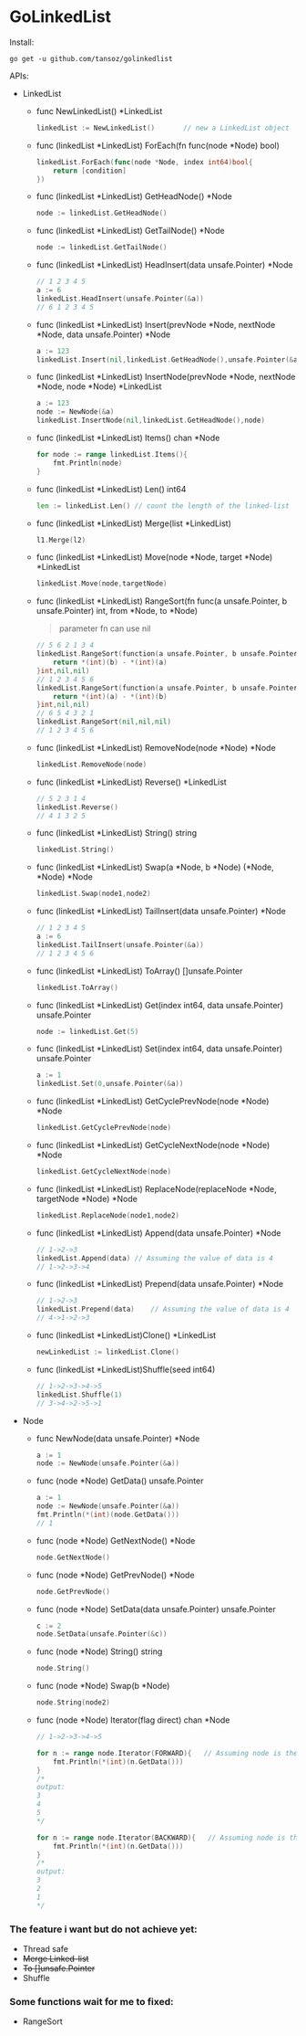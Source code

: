 # GoLinkedList

Install:
```
go get -u github.com/tansoz/golinkedlist
```

APIs:

- LinkedList

    - func NewLinkedList() *LinkedList
        ```go
        linkedList := NewLinkedList()       // new a LinkedList object  
        ```

    - func (linkedList *LinkedList) ForEach(fn func(node *Node) bool)
        ```go
        linkedList.ForEach(func(node *Node, index int64)bool{
            return [condition]
        })
        ```
      
    - func (linkedList *LinkedList) GetHeadNode() *Node
        ```go
        node := linkedList.GetHeadNode()
        ```

    - func (linkedList *LinkedList) GetTailNode() *Node
        ```go
        node := linkedList.GetTailNode()
        ```

    - func (linkedList *LinkedList) HeadInsert(data unsafe.Pointer) *Node
        ```go
        // 1 2 3 4 5
        a := 6
        linkedList.HeadInsert(unsafe.Pointer(&a))
        // 6 1 2 3 4 5
        ```

    - func (linkedList *LinkedList) Insert(prevNode *Node, nextNode *Node, data unsafe.Pointer) *Node
        ```go
        a := 123
        linkedList.Insert(nil,linkedList.GetHeadNode(),unsafe.Pointer(&a))
        ```
  
    - func (linkedList *LinkedList) InsertNode(prevNode *Node, nextNode *Node, node *Node) *LinkedList
        ```go
        a := 123
        node := NewNode(&a)
        linkedList.InsertNode(nil,linkedList.GetHeadNode(),node)
        ```

    - func (linkedList *LinkedList) Items() chan *Node
        ```go
        for node := range linkedList.Items(){
            fmt.Println(node)
        }
        ```

    - func (linkedList *LinkedList) Len() int64
        ```go
        len := linkedList.Len() // count the length of the linked-list
        ```
    - func (linkedList *LinkedList) Merge(list *LinkedList)
        ```go
        l1.Merge(l2)
        ```
    - func (linkedList *LinkedList) Move(node *Node, target *Node) *LinkedList
        ```go
        linkedList.Move(node,targetNode)
        ```
    - func (linkedList *LinkedList) RangeSort(fn func(a unsafe.Pointer, b unsafe.Pointer) int, from *Node, to *Node)
        > parameter fn can use nil
        ```go
        // 5 6 2 1 3 4
        linkedList.RangeSort(function(a unsafe.Pointer, b unsafe.Pointer){
            return *(int)(b) - *(int)(a)
        }int,nil,nil)
        // 1 2 3 4 5 6
        linkedList.RangeSort(function(a unsafe.Pointer, b unsafe.Pointer){
            return *(int)(a) - *(int)(b)
        }int,nil,nil)
        // 6 5 4 3 2 1
        linkedList.RangeSort(nil,nil,nil)
        // 1 2 3 4 5 6
        ```
    - func (linkedList *LinkedList) RemoveNode(node *Node) *Node
        ```go
        linkedList.RemoveNode(node)
        ```
    - func (linkedList *LinkedList) Reverse()  *LinkedList
        ```go
        // 5 2 3 1 4
        linkedList.Reverse()
        // 4 1 3 2 5
        ```
    - func (linkedList *LinkedList) String() string
        ```go
        linkedList.String()
        ```
    - func (linkedList *LinkedList) Swap(a *Node, b *Node) (*Node, *Node) *Node
        ```go
        linkedList.Swap(node1,node2)
        ```
    - func (linkedList *LinkedList) TailInsert(data unsafe.Pointer) *Node
        ```go
        // 1 2 3 4 5
        a := 6
        linkedList.TailInsert(unsafe.Pointer(&a))
        // 1 2 3 4 5 6
        ```
    - func (linkedList *LinkedList) ToArray() []unsafe.Pointer
        ```go
        linkedList.ToArray()
        ```
    - func (linkedList *LinkedList) Get(index int64, data unsafe.Pointer) unsafe.Pointer
        ```go
        node := linkedList.Get(5)
        ```
    - func (linkedList *LinkedList) Set(index int64, data unsafe.Pointer) unsafe.Pointer
        ```go
        a := 1
        linkedList.Set(0,unsafe.Pointer(&a))
        ```
    - func (linkedList *LinkedList) GetCyclePrevNode(node *Node) *Node
        ```go
        linkedList.GetCyclePrevNode(node)
        ```
    - func (linkedList *LinkedList) GetCycleNextNode(node *Node) *Node
        ```go
        linkedList.GetCycleNextNode(node)
        ```
    - func (linkedList *LinkedList) ReplaceNode(replaceNode *Node, targetNode *Node) *Node
        ```go
        linkedList.ReplaceNode(node1,node2)
        ```
    - func (linkedList *LinkedList) Append(data unsafe.Pointer) *Node
        ```go
        // 1->2->3
        linkedList.Append(data) // Assuming the value of data is 4
        // 1->2->3->4
        ```
    - func (linkedList *LinkedList) Prepend(data unsafe.Pointer) *Node
        ```go
        // 1->2->3
        linkedList.Prepend(data)    // Assuming the value of data is 4
        // 4->1->2->3
        ```
    - func (linkedList *LinkedList)Clone() *LinkedList
        ```go
        newLinkedList := linkedList.Clone()
        ```
    - func (linkedList *LinkedList)Shuffle(seed int64)
        ```go
        // 1->2->3->4->5
        linkedList.Shuffle(1)
        // 3->4->2->5->1
        ```
    
      
- Node

    - func NewNode(data unsafe.Pointer) *Node
        ```go
        a := 1
        node := NewNode(unsafe.Pointer(&a))
        ```
    - func (node *Node) GetData() unsafe.Pointer
        ```go
        a := 1
        node := NewNode(unsafe.Pointer(&a))
        fmt.Println(*(int)(node.GetData()))
        // 1
        ```
    - func (node *Node) GetNextNode() *Node
        ```go
        node.GetNextNode()
        ```
    - func (node *Node) GetPrevNode() *Node
        ```go
        node.GetPrevNode()
        ```
    - func (node *Node) SetData(data unsafe.Pointer) unsafe.Pointer
        ```go
        c := 2
        node.SetData(unsafe.Pointer(&c))
        ```
    - func (node *Node) String() string
        ```go
        node.String()
        ```
    - func (node *Node) Swap(b *Node)
        ```go
        node.String(node2)
        ```
    - func (node *Node) Iterator(flag direct) chan *Node
        ```go
        // 1->2->3->4->5
      
        for n := range node.Iterator(FORWARD){   // Assuming node is the third node. That is 3.
            fmt.Println(*(int)(n.GetData()))
        }
        /*
        output:
        3
        4
        5
        */
      
        for n := range node.Iterator(BACKWARD){   // Assuming node is the third node. That is 3.
            fmt.Println(*(int)(n.GetData()))
        }
        /*
        output:
        3
        2
        1
        */
        ```

### The feature i want but do not achieve yet:

- Thread safe
- ~~Merge Linked-list~~
- ~~To []unsafe.Pointer~~
- Shuffle

### Some functions wait for me to fixed:

- RangeSort